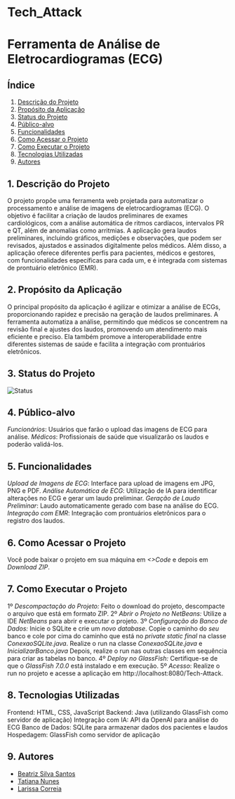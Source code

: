 # Tech_Attack
# Ferramenta de Análise de Eletrocardiogramas (ECG)

## Índice
1. [Descrição do Projeto](#descrição-do-projeto)
2. [Propósito da Aplicação](#propósito-da-aplicação)
3. [Status do Projeto](#status-do-projeto)
4. [Público-alvo](#público-alvo)
5. [Funcionalidades](#funcionalidades)
6. [Como Acessar o Projeto](#como-acessar-o-projeto)
7. [Como Executar o Projeto](#como-executar-o-projeto)
8. [Tecnologias Utilizadas](#tecnologias-utilizadas)
9. [Autores](#autores)

## 1. Descrição do Projeto
O projeto propõe uma ferramenta web projetada para automatizar o processamento e análise de imagens de eletrocardiogramas (ECG). O objetivo é facilitar a criação de laudos preliminares de exames cardiológicos, com a análise automática de ritmos cardíacos, intervalos PR e QT, além de anomalias como arritmias. A aplicação gera laudos preliminares, incluindo gráficos, medições e observações, que podem ser revisados, ajustados e assinados digitalmente pelos médicos. Além disso, a aplicação oferece diferentes perfis para pacientes, médicos e gestores, com funcionalidades específicas para cada um, e é integrada com sistemas de prontuário eletrônico (EMR).

## 2. Propósito da Aplicação
O principal propósito da aplicação é agilizar e otimizar a análise de ECGs, proporcionando rapidez e precisão na geração de laudos preliminares. A ferramenta automatiza a análise, permitindo que médicos se concentrem na revisão final e ajustes dos laudos, promovendo um atendimento mais eficiente e preciso. Ela também promove a interoperabilidade entre diferentes sistemas de saúde e facilita a integração com prontuários eletrônicos.

## 3. Status do Projeto
![Status](https://img.shields.io/badge/STATUS-em_desenvolvimento-blue)

## 4. Público-alvo
  *Funcionários*: Usuários que farão o upload das imagens de ECG para análise.
  *Médicos*: Profissionais de saúde que visualizarão os laudos e poderão validá-los.

## 5. Funcionalidades
  *Upload de Imagens de ECG*: Interface para upload de imagens em JPG, PNG e PDF.
  *Análise Automática de ECG*: Utilização de IA para identificar alterações no ECG e gerar um laudo preliminar.
  *Geração de Laudo Preliminar*: Laudo automaticamente gerado com base na análise do ECG.
  *Integração com EMR*: Integração com prontuários eletrônicos para o registro dos laudos.

## 6. Como Acessar o Projeto
  Você pode baixar o projeto em sua máquina em *<>Code* e depois em *Download ZIP*.

## 7. Como Executar o Projeto
  1º *Descompactação do Projeto:* Feito o download do projeto, descompacte o arquivo que está em formato ZIP.
  2º *Abrir o Projeto no NetBeans:* Utilize a IDE *NetBeans* para abrir e executar o projeto.
  3º *Configuração do Banco de Dados:* Inicie o SQLite e crie um *novo database*. 
                                       Copie o caminho do *seu* banco e cole por cima do caminho que está no *private static final* na classe *ConexaoSQLite.java*.
                                       Realize o run na classe *ConexaoSQLite.java* e *InicializarBanco.java*
                                       Depois, realize o run nas outras classes em sequência para criar as tabelas no banco.
  4º *Deploy no GlassFish:* Certifique-se de que o *GlassFish 7.0.0* está instalado e em execução.
  5º *Acesso*: Realize o run no projeto e acesse a aplicação em http://localhost:8080/Tech-Attack.

## 8. Tecnologias Utilizadas
  Frontend: HTML, CSS, JavaScript
  Backend: Java (utilizando GlassFish como servidor de aplicação)
  Integração com IA: API da OpenAI para análise do ECG
  Banco de Dados: SQLite para armazenar dados dos pacientes e laudos
  Hospedagem: GlassFish como servidor de aplicação

## 9. Autores
  - [Beatriz Silva Santos](https://github.com/BeatrizS97)
  - [Tatiana Nunes](https://github.com/tatcom23)
  - [Larissa Correia](https://github.com/AriRaine)
